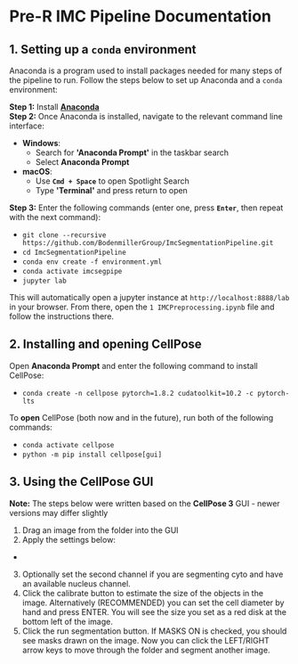 # Pre-R IMC Pipeline Documentation
## 1. Setting up a `conda` environment

Anaconda is a program used to install packages needed for many steps of the pipeline to run. Follow the steps below to set up Anaconda and a `conda` environment:

**Step 1:** Install [**Anaconda** ](https://www.anaconda.com/download) <br>
**Step 2:** Once Anaconda is installed, navigate to the relevant command line interface:
- **Windows**: 
    - Search for **'Anaconda Prompt'** in the taskbar search
    - Select **Anaconda Prompt**
- **macOS**:
    - Use **`Cmd + Space`** to open Spotlight Search
    - Type **'Terminal'** and press return to open 
    
**Step 3:** Enter the following commands (enter one, press **`Enter`**, then repeat with the next command):
- `git clone --recursive https://github.com/BodenmillerGroup/ImcSegmentationPipeline.git`
- `cd ImcSegmentationPipeline`
- `conda env create -f environment.yml`
- `conda activate imcsegpipe`
- `jupyter lab`

This will automatically open a jupyter instance at `http://localhost:8888/lab` in your browser. From there, open the `1 IMCPreprocessing.ipynb` file and follow the instructions there.

## 2. Installing and opening CellPose

Open **Anaconda Prompt** and enter the following command to install CellPose:
- `conda create -n cellpose pytorch=1.8.2 cudatoolkit=10.2 -c pytorch-lts`

To **open** CellPose (both now and in the future), run both of the following commands:
- `conda activate cellpose`
- `python -m pip install cellpose[gui]` 

## 3. Using the CellPose GUI

**Note:** The steps below were written based on the **CellPose 3** GUI - newer versions may differ slightly

1. Drag an image from the folder into the GUI 
2. Apply the settings below:
- 
3. Optionally set the second channel if you are segmenting cyto and have an available nucleus channel.
4. Click the calibrate button to estimate the size of the objects in the image. Alternatively (RECOMMENDED) you can set the cell diameter by hand and press ENTER. You will see the size you set as a red disk at the bottom left of the image.
5. Click the run segmentation button. If MASKS ON is checked, you should see masks drawn on the image.
Now you can click the LEFT/RIGHT arrow keys to move through the folder and segment another image.